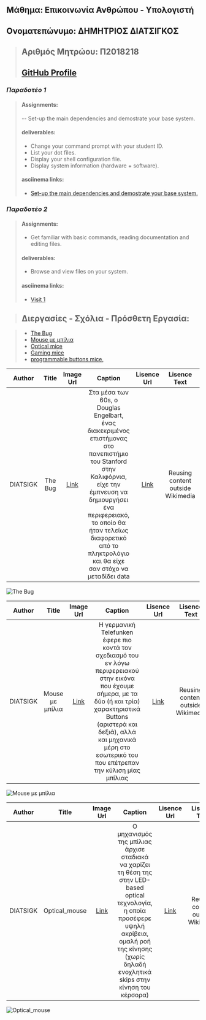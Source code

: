 
 ## **Μάθημα: Επικοινωνία Ανθρώπου - Υπολογιστή**
 ## **Ονοματεπώνυμο: ΔΗΜΗΤΡΙΟΣ ΔΙΑΤΣΙΓΚΟΣ**
> ## **Αριθμός Μητρώου: Π2018218** 
> ## **[GitHub Profile](https://github.com/DIATSIGK)**
### ***Παραδοτέο 1***
> #### **Assignments:**
> -- Set-up the main dependencies and demostrate your base system.
> #### **deliverables:**
> - Change your command prompt with your student ID.
> - List your dot files.
> - Display your shell configuration file.
> - Display system information (hardware + software).
> #### **asciinema links:**
> - [Set-up the main dependencies and demostrate your base system.](https://asciinema.org/a/OhAfah4usc1Xp4Kdi1n7boX8D)

### ***Παραδοτέο 2***
> #### **Assignments:**
> - Get familiar with basic commands, reading documentation and editing files.
> #### **deliverables:**
> - Browse and view files on your system.
> #### **asciinema links:**
> - [Visit 1](https://asciinema.org/a/280350)

> ## **Διεργασίες - Σχόλια - Πρόσθετη Εργασία:**

> - [The Bug](https://raw.githubusercontent.com/DIATSIGK/gr/p2018218/images/engelbart-mouse.jpg)
> - [Mouse με μπίλια](mouse-function-1024x819.png)
> - [Optical mice](maxresdefault-1024x576.jpg)
> - [Gaming mice](logitechmx518-1024x677.jpg)
> - [programmable buttons mice,](g502-hero-intro-1024x632.jpg)

| Author |  Title | Image Url|Caption |Lisence Url|Lisence Text|Categories|Tags|
| :---:  |  :---: | :---:    |:---:    |:---:      |:---:       |:---:     |:---:|
| DIATSIGK|  The Bug| [Link](https://raw.githubusercontent.com/DIATSIGK/gr/p2018218/images/engelbart-mouse.jpg)|Στα μέσα των 60s, o Douglas Engelbart, ένας διακεκριμένος επιστήμονας στο πανεπιστήμιο του Stanford στην Καλιφόρνια, είχε την έμπνευση να δημιουργήσει ένα περιφερειακό, το οποίο θα ήταν τελείως διαφορετικό από το πληκτρολόγιο και θα είχε σαν στόχο να μεταδίδει data |[Link](https://commons.wikimedia.org/wiki/File:SRI_Computer_Mouse.jpg)|Reusing content outside Wikimedia|MOUSE|trackball.|

![The Bug](https://raw.githubusercontent.com/DIATSIGK/gr/p2018218/images/engelbart-mouse.jpg)


| Author |  Title | Image Url|Caption |Lisence Url|Lisence Text|Categories|Tags|
| :---:  |  :---: | :---:    |:---:    |:---:      |:---:       |:---:     |:---:|
| DIATSIGK|  Mouse με μπίλια | [Link](https://raw.githubusercontent.com/DIATSIGK/gr/p2018218/images/apple-mouse.jpg)|H γερμανική Telefunken έφερε πιο κοντά τον σχεδιασμό του εν λόγω περιφερειακού στην εικόνα που έχουμε σήμερα, με τα δύο (ή και τρία) χαρακτηριστικά Buttons (αριστερά και δεξιά), αλλά και μηχανικά μέρη στο εσωτερικό του που επέτρεπαν την κύλιση μίας μπίλιας|[Link](https://commons.wikimedia.org/wiki/File:Apple_Macintosh_Plus_mouse.jpg)|Reusing content outside Wikimedia|P.C.|	Mechanical mice|

![Mouse με μπίλια](https://raw.githubusercontent.com/DIATSIGK/gr/p2018218/images/apple-mouse.jpg)

| Author |  Title | Image Url|Caption |Lisence Url|Lisence Text|Categories|Tags|
| :---:  |  :---: | :---:    |:---:    |:---:      |:---:       |:---:     |:---:|
| DIATSIGK|  Optical_mouse | [Link](https://raw.githubusercontent.com/DIATSIGK/gr/p2018218/images/modern-pc-mouse.jpg)|Ο μηχανισμός της μπίλιας άρχισε σταδιακά να χαρίζει τη θέση της στην LED-based optical τεχνολογία, η οποία προσέφερε υψηλή ακρίβεια, ομαλή ροή της κίνησης (χωρίς δηλαδή ενοχλητικά skips στην κίνηση του κέρσορα) |[Link](https://mytechmethods.com/reviews/best-wireless-mouse-logitech-performance-mx-review/)|Reusing content outside Wikimedia|Optical mouse|LED optical mouse|

![Optical_mouse](https://raw.githubusercontent.com/DIATSIGK/gr/p2018218/images/modern-pc-mouse.jpg)



